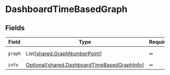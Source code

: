 # DashboardTimeBasedGraph


## Fields

| Field                                                                                              | Type                                                                                               | Required                                                                                           | Description                                                                                        |
| -------------------------------------------------------------------------------------------------- | -------------------------------------------------------------------------------------------------- | -------------------------------------------------------------------------------------------------- | -------------------------------------------------------------------------------------------------- |
| `graph`                                                                                            | List[[shared.GraphNumberPoint](../../models/shared/graphnumberpoint.md)]                           | :heavy_minus_sign:                                                                                 | the graph points                                                                                   |
| `info`                                                                                             | [Optional[shared.DashboardTimeBasedGraphInfo]](../../models/shared/dashboardtimebasedgraphinfo.md) | :heavy_minus_sign:                                                                                 | N/A                                                                                                |